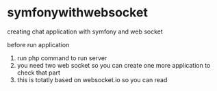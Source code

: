 # symfonywithwebsocket
creating chat application with symfony and web socket

before run application 
1. run php command to run server
2.  you need two web socket so you can create one more application to check that part
3. this is totatly based on websocket.io so you can read 

